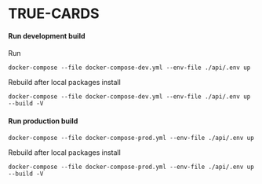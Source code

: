 # TRUE-CARDS
#### Run development build

Run

```
docker-compose --file docker-compose-dev.yml --env-file ./api/.env up
```

Rebuild after local packages install

```
docker-compose --file docker-compose-dev.yml --env-file ./api/.env up --build -V
```

#### Run production build

```
docker-compose --file docker-compose-prod.yml --env-file ./api/.env up
```

Rebuild after local packages install

```
docker-compose --file docker-compose-prod.yml --env-file ./api/.env up --build -V
```
